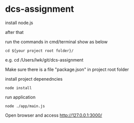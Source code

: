 # dcs-assignment

install node.js

after that

run the commands in cmd/terminal show as below

```
cd ${your project root folder}/
```
e.g. cd /Users/lwk/git/dcs-assignment

Make sure there is a file "package.json" in project root folder

install project depenedncies
```
node install
```

run application
```
node ./app/main.js
```

Open browser and access
http://127.0.0.1:3000/